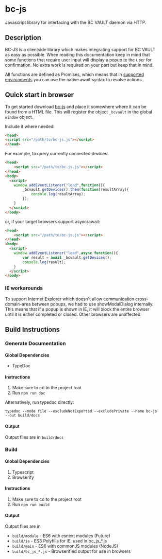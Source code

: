 # bc-js

Javascript library for interfacing with the BC VAULT daemon via HTTP.

## Description


BC-JS is a clientside library which makes integrating support for BC VAULT as easy as possible. When reading this documentation keep in mind that some functions that require user input will display a popup to the user for confirmation. No extra work is required on your part but keep that in mind. 

All functions are defined as Promises, which means that in [supported environments](https://caniuse.com/#feat=async-functions) you can use the native await syntax to resolve actions.


## Quick start in browser

To get started download [bc-js](#) and place it somewhere where it can be found from a HTML file. This will register the object `_bcvault` in the global `window` object.

Include it where needed:
```html
<head>
<script src="/path/to/bc-js.js"></script>
</head>
```

For example, to query currently connected devices:

```html
<head>
	<script src="/path/to/bc-js.js"></script>
</head>
<body>
  <script>
    window.addEventListener("load",function(){
		_bcvault.getDevices().then(function(resultArray){
            console.log(resultArray);
        });
    }
  </script>
</body>

```
or, if your target browsers support async/await:

```html
<head>
	<script src="/path/to/bc-js.js"></script>
</head>
<body>
  <script>
    window.addEventListener("load",async function(){
        var result = await _bcvault.getDevices();
        console.log(result);
    }
  </script>
</body>

```


### IE workarounds

To support Internet Explorer which doesn't allow communication cross-domain-area between popups, we had to use showModalDialog internally. This means that if a popup is shown in IE, it will block the entire browser until it is either completed or closed. Other browsers are unaffected.


## Build Instructions


### Generate Documentation

#### Global Dependencies

 - TypeDoc

#### Instructions

1. Make sure to cd to the project root
1. Run `npm run doc`

Alternatively, run typedoc directly:

`typedoc --mode file --excludeNotExported --excludePrivate --name bc-js --out build/docs`

#### Output

Output files are in `build/docs`

### Build

#### Global Dependencies

1. Typescript
1. Browserify

#### Instructions


1. Make sure to cd to the project root
1. Run `npm run build`

#### Output

Output files are in
 - `build/module` - ES6 with esnext modules (Future)
 - `build/ie` - ES3 Polyfills for IE, used in bc_js_*.js
 - `build/main` - ES6 with commonJS modules (NodeJS)
 - `build/bc_js_*.js` - Browserified output for use in browsers